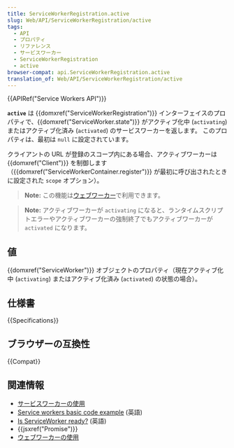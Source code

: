 ```yaml
---
title: ServiceWorkerRegistration.active
slug: Web/API/ServiceWorkerRegistration/active
tags:
  - API
  - プロパティ
  - リファレンス
  - サービスワーカー
  - ServiceWorkerRegistration
  - active
browser-compat: api.ServiceWorkerRegistration.active
translation_of: Web/API/ServiceWorkerRegistration/active
---
```

{{APIRef("Service Workers API")}}

**`active`** は {{domxref("ServiceWorkerRegistration")}} インターフェイスのプロパティで、{{domxref("ServiceWorker.state")}} がアクティブ化中 (`activating`) またはアクティブ化済み (`activated`) のサービスワーカーを返します。 このプロパティは、最初は `null` に設定されています。

クライアントの URL が登録のスコープ内にある場合、アクティブワーカーは {{domxref("Client")}} を制御します（{{domxref("ServiceWorkerContainer.register")}} が最初に呼び出されたときに設定された `scope` オプション）。

> **Note:** この機能は[ウェブワーカー](/ja/docs/Web/API/Web_Workers_API)で利用できます。

> **Note:** アクティブワーカーが `activating` になると、ランタイムスクリプトエラーやアクティブワーカーの強制終了でもアクティブワーカーが `activated` になります。

## 値

{{domxref("ServiceWorker")}} オブジェクトのプロパティ（現在アクティブ化中 (`activating`) またはアクティブ化済み (`activated`) の状態の場合）。

## 仕様書

{{Specifications}}

## ブラウザーの互換性

{{Compat}}

## 関連情報

- [サービスワーカーの使用](/ja/docs/Web/API/Service_Worker_API/Using_Service_Workers)
- [Service workers basic code example](https://github.com/mdn/sw-test) (英語)
- [Is ServiceWorker ready?](https://jakearchibald.github.io/isserviceworkerready/) (英語)
- {{jsxref("Promise")}}
- [ウェブワーカーの使用](/ja/docs/Web/API/Web_Workers_API/Using_web_workers)
